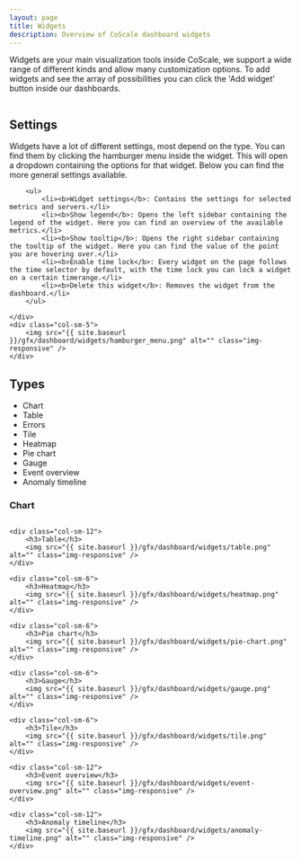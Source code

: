```yaml
---
layout: page
title: Widgets
description: Overview of CoScale dashboard widgets
---
```


Widgets are your main visualization tools inside CoScale, we support a wide range of different kinds and allow many customization options. To add widgets and see the array of possibilities you can click the 'Add widget' button inside our dashboards.

<img src="{{ site.baseurl }}/gfx/dashboard/widgets/add_widget.png" alt="" class="img-responsive" />

## Settings

<div class="row">
    <div class="col-sm-7">
        Widgets have a lot of different settings, most depend on the type. You can find them by clicking the hamburger menu inside the widget. This will open a dropdown containing the options for that widget. Below you can find the more general settings available.

        <ul>
            <li><b>Widget settings</b>: Contains the settings for selected metrics and servers.</li>
            <li><b>Show legend</b>: Opens the left sidebar containing the legend of the widget. Here you can find an overview of the available metrics.</li>
            <li><b>Show tooltip</b>: Opens the right sidebar containing the tooltip of the widget. Here you can find the value of the point you are hovering over.</li>
            <li><b>Enable time lock</b>: Every widget on the page follows the time selector by default, with the time lock you can lock a widget on a certain timerange.</li>
            <li><b>Delete this widget</b>: Removes the widget from the dashboard.</li>
        </ul>

    </div>
    <div class="col-sm-5">
        <img src="{{ site.baseurl }}/gfx/dashboard/widgets/hamburger_menu.png" alt="" class="img-responsive" />
    </div>
</div>

## Types
<ul class="list-inline">
    <li><i class="fa fa-line-chart fa-fw"></i> Chart</li>
    <li><i class="fa fa-table fa-fw"></i> Table</li>
    <li><i class="fa fa-bug fa-fw"></i> Errors</li>
    <li><i class="fa fa-square-o fa-fw"></i> Tile</li>
    <li><i class="fa fa-th fa-fw"></i> Heatmap</li>
    <li><i class="fa fa-pie-chart fa-fw"></i> Pie chart</li>
    <li><i class="fa fa-tachometer fa-fw"></i> Gauge</li>
    <li><i class="fa fa-list fa-fw"></i> Event overview</li>
    <li><i class="fa fa-list-alt fa-fw"></i> Anomaly timeline</li>
</ul>

<div class="row">
    <div class="col-sm-12">
        <h3>Chart</h3>
        <img src="{{ site.baseurl }}/gfx/dashboard/widgets/chart.png" alt="" class="img-responsive" />
    </div>

    <div class="col-sm-12">
        <h3>Table</h3>
        <img src="{{ site.baseurl }}/gfx/dashboard/widgets/table.png" alt="" class="img-responsive" />
    </div>

    <div class="col-sm-6">
        <h3>Heatmap</h3>
        <img src="{{ site.baseurl }}/gfx/dashboard/widgets/heatmap.png" alt="" class="img-responsive" />
    </div>

    <div class="col-sm-6">
        <h3>Pie chart</h3>
        <img src="{{ site.baseurl }}/gfx/dashboard/widgets/pie-chart.png" alt="" class="img-responsive" />
    </div>

    <div class="col-sm-6">
        <h3>Gauge</h3>
        <img src="{{ site.baseurl }}/gfx/dashboard/widgets/gauge.png" alt="" class="img-responsive" />
    </div>

    <div class="col-sm-6">
        <h3>Tile</h3>
        <img src="{{ site.baseurl }}/gfx/dashboard/widgets/tile.png" alt="" class="img-responsive" />
    </div>

    <div class="col-sm-12">
        <h3>Event overview</h3>
        <img src="{{ site.baseurl }}/gfx/dashboard/widgets/event-overview.png" alt="" class="img-responsive" />
    </div>

    <div class="col-sm-12">
        <h3>Anomaly timeline</h3>
        <img src="{{ site.baseurl }}/gfx/dashboard/widgets/anomaly-timeline.png" alt="" class="img-responsive" />
    </div>
</div>
